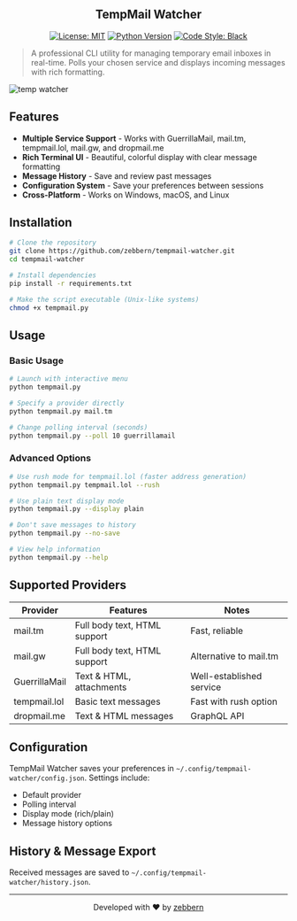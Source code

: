 <h2 align="center">TempMail Watcher</h2> 

<div align="center">

[![License: MIT](https://img.shields.io/badge/License-MIT-blue.svg)](https://opensource.org/licenses/MIT)
[![Python Version](https://img.shields.io/badge/python-3.7%2B-blue)](https://www.python.org/downloads/)
[![Code Style: Black](https://img.shields.io/badge/code%20style-black-000000.svg)](https://github.com/psf/black)

</div>

> A professional CLI utility for managing temporary email inboxes in real-time. Polls your chosen service and displays incoming messages with rich formatting.

![temp watcher](https://github.com/user-attachments/assets/c016d682-ede9-4619-853a-3ed90df97cae)

## Features

- **Multiple Service Support** - Works with GuerrillaMail, mail.tm, tempmail.lol, mail.gw, and dropmail.me
- **Rich Terminal UI** - Beautiful, colorful display with clear message formatting
- **Message History** - Save and review past messages
- **Configuration System** - Save your preferences between sessions
- **Cross-Platform** - Works on Windows, macOS, and Linux

## Installation

```bash
# Clone the repository
git clone https://github.com/zebbern/tempmail-watcher.git
cd tempmail-watcher

# Install dependencies
pip install -r requirements.txt

# Make the script executable (Unix-like systems)
chmod +x tempmail.py
```

## Usage

### Basic Usage

```bash
# Launch with interactive menu
python tempmail.py

# Specify a provider directly
python tempmail.py mail.tm

# Change polling interval (seconds)
python tempmail.py --poll 10 guerrillamail
```

### Advanced Options

```bash
# Use rush mode for tempmail.lol (faster address generation)
python tempmail.py tempmail.lol --rush

# Use plain text display mode
python tempmail.py --display plain

# Don't save messages to history
python tempmail.py --no-save

# View help information
python tempmail.py --help
```

## Supported Providers

| Provider | Features | Notes |
|----------|----------|-------|
| mail.tm | Full body text, HTML support | Fast, reliable |
| mail.gw | Full body text, HTML support | Alternative to mail.tm |
| GuerrillaMail | Text & HTML, attachments | Well-established service |
| tempmail.lol | Basic text messages | Fast with rush option |
| dropmail.me | Text & HTML messages | GraphQL API |

## Configuration

TempMail Watcher saves your preferences in `~/.config/tempmail-watcher/config.json`. Settings include:

- Default provider
- Polling interval
- Display mode (rich/plain)
- Message history options

## History & Message Export

Received messages are saved to `~/.config/tempmail-watcher/history.json`.

---

<p align="center">
  Developed with ❤️ by <a href="https://github.com/zebbern">zebbern</a>
</p>

